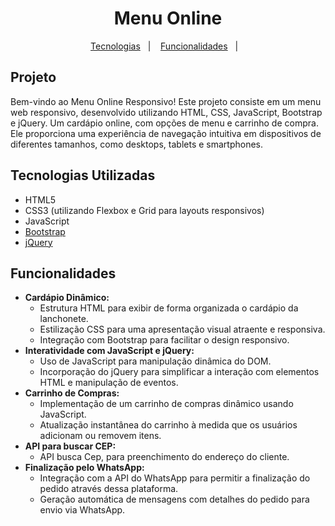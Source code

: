 
<h1 align="center"> Menu Online </h1>


<p align="center">
  <a href="#-tecnologias utilizadas">Tecnologias</a>&nbsp;&nbsp;&nbsp;|&nbsp;&nbsp;&nbsp;
  <a href="#-funcionalidades">Funcionalidades</a>&nbsp;&nbsp;&nbsp;|&nbsp;&nbsp;&nbsp;
</p>


## Projeto

Bem-vindo ao Menu Online Responsivo! Este projeto consiste em um menu web responsivo, desenvolvido utilizando HTML, CSS, JavaScript, Bootstrap e jQuery. Um cardápio online, com opções de menu e carrinho de compra. Ele proporciona uma experiência de navegação intuitiva em dispositivos de diferentes tamanhos, como desktops, tablets e smartphones.


## Tecnologias Utilizadas

- HTML5
- CSS3 (utilizando Flexbox e Grid para layouts responsivos)
- JavaScript
- [Bootstrap](https://getbootstrap.com/)
- [jQuery](https://jquery.com/)

## Funcionalidades

- **Cardápio Dinâmico:** 
    - Estrutura HTML para exibir de forma organizada o cardápio da lanchonete.
    - Estilização CSS para uma apresentação visual atraente e responsiva.
    - Integração com Bootstrap para facilitar o design responsivo.
- **Interatividade com JavaScript e jQuery:** 
    - Uso de JavaScript para manipulação dinâmica do DOM.
    - Incorporação do jQuery para simplificar a interação com elementos HTML e manipulação de eventos.
- **Carrinho de Compras:** 
    - Implementação de um carrinho de compras dinâmico usando JavaScript.
    - Atualização instantânea do carrinho à medida que os usuários adicionam ou removem itens.
- **API para buscar CEP:** 
    - API busca Cep, para preenchimento do endereço do cliente.
- **Finalização pelo WhatsApp:** 
    - Integração com a API do WhatsApp para permitir a finalização do pedido através dessa plataforma.
    - Geração automática de mensagens com detalhes do pedido para envio via WhatsApp.



